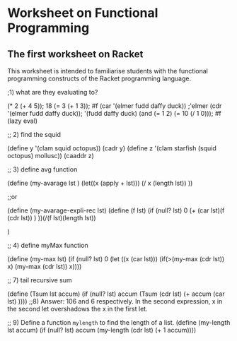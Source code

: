 # Worksheet on Functional Programming

## The first worksheet on Racket

This worksheet is intended to familiarise students with the 
functional programming constructs of the Racket programming language. 

;1) what are they evaluating to?

(* 2 (+ 4 5)); 18
(= 3 (+ 1 3)); #f
(car '(elmer fudd daffy duck)) ;'elmer
(cdr '(elmer fudd daffy duck)); '(fudd daffy duck)
(and (= 1 2) (= 10 (/ 1 0))); #f (lazy eval)

;; 2) find the squid

(define y '(clam squid octopus))
(cadr y)
(define z '(clam starfish (squid octopus) mollusc))
(caaddr z)

;; 3) define avg function

(define (my-avarage  lst )
  (let((x (apply + lst))) (/ x (length lst)) ))

;;or

(define (my-avarage-expli-rec lst)
    (define (f lst)
   (if (null? lst)
       0
   (+ (car lst)(f (cdr lst)) ) ))(/(f lst)(length lst))
    
  )

;; 4) define myMax function

(define (my-max lst)
  (if (null? lst)
      0
      (let ((x (car lst))) (if(>(my-max (cdr lst)) x) (my-max (cdr lst)) x))))

;; 7) tail recursive sum

(define (Tsum lst   accum)
  (if (null? lst)
      accum
      (Tsum (cdr lst)  (+ accum (car lst) ))))
;;8) Answer: 106 and 6 respectively. In the second expression, x in the second let overshadows the x in the first let.

;; 9) Define a function `mylength` to find the length of a list.
(define (my-length lst accum)
   (if (null? lst)
       accum
       (my-length (cdr lst) (+ 1 accum))))
